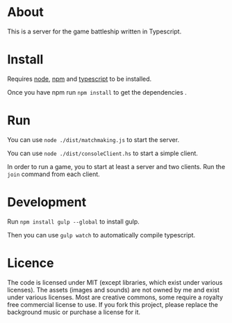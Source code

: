 # About
This is a server for the game battleship written in Typescript.

# Install
Requires [node](https://nodejs.org/en/), [npm](https://www.npmjs.com/) and [typescript](https://www.typescriptlang.org/) to be installed.

Once you have npm run `npm install` to get the dependencies .

# Run
You can use `node ./dist/matchmaking.js` to start the server.

You can use `node ./dist/consoleClient.hs` to start a simple client.

In order to run a game, you to start at least a server and two clients. Run the `join` command from each client.

# Development
Run `npm install gulp --global` to install gulp.

Then you can use `gulp watch` to automatically compile typescript.

# Licence 
The code is licensed under MIT (except libraries, which exist under various licenses). The assets (images and sounds) are not owned by me and exist under various licenses. Most are creative commons, some require a royalty free commercial license to use. If you fork this project, please replace the background music or purchase a license for it.